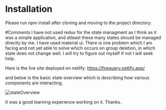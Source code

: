 # Installation
Please run npm install after cloning and moving to the project directory. 

#Comments
I have not used redux for the state managment as I think as it was a simple application, and atleast these many states should be managed directly by me. 
I have used material ui. 
There is one problem which I am facing and not yet able to solve which occurs on group deletion, in which state does not change well. I will try to figure out myself if not I will seek help. 

Here is the live site deployed on netlify: https://firequery.netlify.app/

and below is the basic state overview which is describing how various components are interacting. 

![stateOverview](https://user-images.githubusercontent.com/42700358/141845478-743eb2f0-e7b2-4f73-b8a5-8d87f0b35942.png)


It was a good learning experience working on it. Thanks.  
